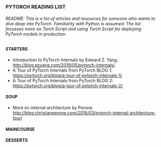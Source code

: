 ### PYTORCH READING LIST
###### README: This is a list of articles and resources for someone who wants to dive deep into PyTorch. Familiarity with Python is assumed. The list focusses more on Torch Script and using Torch Script for deploying PyTorch models in production.

#### STARTERS
* Introduction to PyTorch Internals by Edward Z. Yang. http://blog.ezyang.com/2019/05/pytorch-internals/
* A Tour of PyTorch Internals from PyTorch BLOG 1: https://pytorch.org/blog/a-tour-of-pytorch-internals-1/ 
* A Tour of PyTorch Internals from PyTorch BLOG 2: https://pytorch.org/blog/a-tour-of-pytorch-internals-2/ 
#### SOUP
* More on internal architecture by Perone. http://blog.christianperone.com/2018/03/pytorch-internal-architecture-tour/
#### MAINCOURSE
#### DESSERTS
